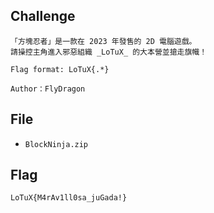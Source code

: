 ## Challenge
```
「方塊忍者」是一款在 2023 年發售的 2D 電腦遊戲。  
請操控主角進入邪惡組織 _LoTuX_ 的大本營並搶走旗幟！  

Flag format: LoTuX{.*}  

Author：FlyDragon
```
## File
- `BlockNinja.zip`
## Flag
```
LoTuX{M4rAv1ll0sa_juGada!}
```
